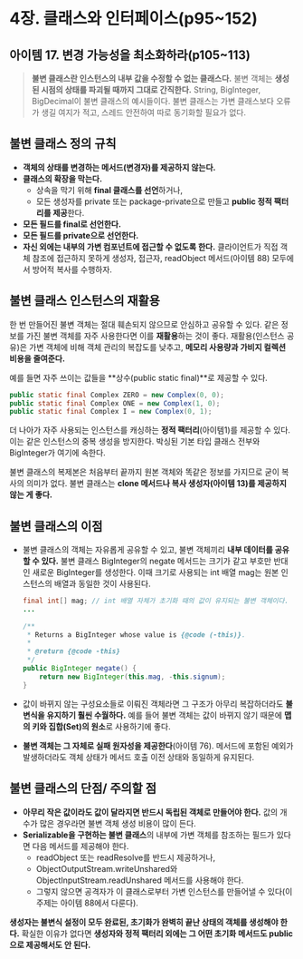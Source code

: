 # 4장. 클래스와 인터페이스(p95~152)

## 아이템 17. 변경 가능성을 최소화하라(p105~113)

> **불변 클래스란 인스턴스의 내부 값을 수정할 수 없는 클래스다.** 불변 객체는 **생성된 시점의 상태를 파괴될 때까지 그대로 간직한다.** String, BigInteger, BigDecimal이 불변 클래스의 예시들이다. 불변 클래스는 가변 클래스보다 오류가 생길 여지가 적고, 스레드 안전하여 따로 동기화할 필요가 없다.

## 불변 클래스 정의 규칙

- **객체의 상태를 변경하는 메서드(변경자)를 제공하지 않는다.**
- **클래스의 확장을 막는다.** 
  - 상속을 막기 위해 **final 클래스를 선언**하거나,
  - 모든 생성자를 private 또는 package-private으로 만들고 **public 정적 팩터리를 제공**한다.
- **모든 필드를 final로 선언한다.** 
- **모든 필드를 private으로 선언한다.**
- **자신 외에는 내부의 가변 컴포넌트에 접근할 수 없도록 한다.** 클라이언트가 직접 객체 참조에 접근하지 못하게 생성자, 접근자, readObject 메서드(아이템 88) 모두에서 방어적 복사를 수행하자.

## 불변 클래스 인스턴스의 재활용

한 번 만들어진 불변 객체는 절대 훼손되지 않으므로 안심하고 공유할 수 있다. 같은 정보를 가진 불변 객체를 자주 사용한다면 이를 **재활용**하는 것이 좋다. 재활용(인스턴스 공유)은 가변 객체에 비해 객체 관리의 복잡도를 낮추고, **메모리 사용량과 가비지 컬렉션 비용을 줄여준다.** 

예를 들면 자주 쓰이는 값들을 **상수(public static final)**로 제공할 수 있다.

```java
public static final Complex ZERO = new Complex(0, 0);
public static final Complex ONE = new Complex(1, 0);
public static final Complex I = new Complex(0, 1);
```

더 나아가 자주 사용되는 인스턴스를 캐싱하는 **정적 팩터리**(아이템1)를 제공할 수 있다. 이는 같은 인스턴스의 중복 생성을 방지한다. 박싱된 기본 타입 클래스 전부와 BigInteger가 여기에 속한다.  

불변 클래스의 복제본은 처음부터 끝까지 원본 객체와 똑같은 정보를 가지므로 굳이 복사의 의미가 없다. 불변 클래스는 **clone 메서드나 복사 생성자(아이템 13)를 제공하지 않는 게 좋다.** 

## 불변 클래스의 이점

- 불변 클래스의 객체는 자유롭게 공유할 수 있고, 불변 객체끼리 **내부 데이터를 공유할 수 있다.** 불변 클래스 BigInteger의 negate 메서드는 크기가 같고 부호만 반대인 새로운 BigInteger를 생성한다. 이때 크기로 사용되는 int 배열 mag는 원본 인스턴스의 배열과 동일한 것이 사용된다.

  ```java
  final int[] mag; // int 배열 자체가 초기화 때의 값이 유지되는 불변 객체이다.
  ...
      
  /**
   * Returns a BigInteger whose value is {@code (-this)}.
   *
   * @return {@code -this}
   */
  public BigInteger negate() {
      return new BigInteger(this.mag, -this.signum);
  }
  ```

- 값이 바뀌지 않는 구성요소들로 이뤄진 객체라면 그 구조가 아무리 복잡하더라도 **불변식을 유지하기 훨씬 수월하다.** 예를 들어 불변 객체는 값이 바뀌지 않기 때문에 **맵의 키와 집합(Set)의 원소**로 사용하기에 좋다.

- **불변 객체는 그 자체로 실패 원자성을 제공한다**(아이템 76). 메서드에 포함된 예외가 발생하더라도 객체 상태가 메서드 호출 이전 상태와 동일하게 유지된다.

## 불변 클래스의 단점/ 주의할 점

- **아무리 작은 값이라도 값이 달라지면 반드시 독립된 객체로 만들어야 한다.** 값의 개수가 많은 경우라면 불변 객체 생성 비용이 많이 든다.
- **Serializable을 구현하는 불변 클래스**의 내부에 가변 객체를 참조하는 필드가 있다면 다음 메서드를 제공해야 한다.
  - readObject 또는 readResolve를 반드시 제공하거나,
  - ObjectOutputStream.writeUnshared와 ObjectInputStream.readUnshared 메서드를 사용해야 한다.
  - 그렇지 않으면 공격자가 이 클래스로부터 가변 인스턴스를 만들어낼 수 있다(이 주제는 아이템 88에서 다룬다).

**생성자는 불변식 설정이 모두 완료된, 초기화가 완벽히 끝난 상태의 객체를 생성해야 한다.** 확실한 이유가 없다면 **생성자와 정적 팩터리 외에는 그 어떤 초기화 메서드도 public으로 제공해서도 안 된다.**


